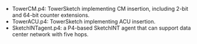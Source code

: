 - TowerCM.p4: TowerSketch implementing CM insertion, including 2-bit and 64-bit counter extensions.
- TowerACU.p4: TowerSketch implementing ACU insertion.
- SketchINTagent.p4: a P4-based SketchINT agent that can support data center network with five hops.
